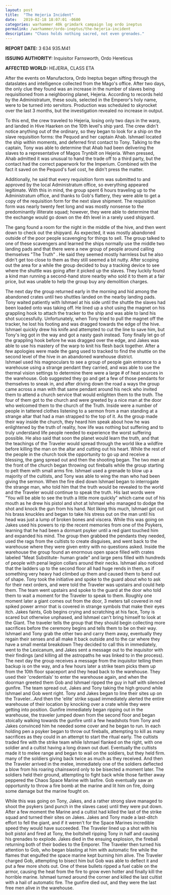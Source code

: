 ```yaml
---
layout: post
title:  "The Hejeria Incident"
date:   2019-02-18 18:07:01 -0600
categories: warhammer 40k grimdark campaign log ordo ineptus
permalink: /warhammer/ordo-ineptus/the-hejeria-incident
description: "Chaos holds nothing sacred, not even grenades."
---
```


**REPORT DATE:** 3 634 935.M41

**ISSUING AUTHORITY:** Inquisitor Farnsworth, Ordo Hereticus

**AFFECTED WORLD:** HEJERIA, CLASS ETA

After the events on Manufactora, Ordo Ineptus began sifting through the dataslates and intelligence collected from the Mago's office.
After two days, the only clue they found was an increase in the number of slaves being requisitioned from a neighboring planet, Hejeria.
According to records held by the Administratum, these souls, selected in the Emperor's holy name, were to be turned into servitors.
Production was scheduled to skyrocket over the last 3 months, but the investigation revealed no increase in output.

To this end, the crew traveled to Hejeria, losing only two days in the warp, and landed in Hive Haarken on the 10th level's ship yard.
The crew didn't notice anything out of the ordinary, so they began to look for a ship on the slave requisition forms: the Pequod and her captain Ahab.
Ishmael located the ship within moments, and deferred first contact to Tony.
Talking to the captain, Tony was able to determine that Ahab had been delivering the slaves to a representative of Magos Trynbilt on Hejeria.
When pressed, Ahab admitted it was unusual to hand the trade off to a third party, but the contact had the correct paperwork for the Imperium.
Combined with the fact it saved on the Pequod's fuel cost, he didn't press the matter.

Additionally, he said that every requisition form was submitted to and approved by the local Administratum office, so everything appeared legitimate.
With this in mind, the group spent 6 hours traveling up to the Administratum office, and thanks to Gob's flattery, they were able to get a copy of the requisition form for the next slave shipment.
The requisition form was nearly twenty feet long and was mostly nonsense to the predominantly illiterate squad; however, they were able to determine that the exchange would go down on the 4th level in a rarely used shipyard.

The gang found a room for the night in the middle of the hive, and then went down to check out the shipyard.
As expected, it was mostly abandoned outside of the poor people scavenging for things to sell. The group talked to one of these scavengers and learned the ships normally use the middle two landing pads and that there were a new group of people around calling themselves "The Truth" . He said they seemed mostly harmless but he also didn't get too close to them as they still seemed a bit nutty.
After scoping out the area for a while the group decided to buy a tracking device to see where the shuttle was going after it picked up the slaves. They luckily found a kind man running a second-hand store nearby who sold it to them at a fair price, but was unable to help the group buy any demolition charges.

   The next day the group returned early in the morning and hid among the abandoned crates until two shuttles landed on the nearby landing pads.
Tony waited patiently with Ishmael at his side until the shuttle the slaves had been loaded onto was taking off. He lined up a shot using the magnet on his grappling hook to attach the tracker to the ship and was able to land his shot successfully. Unfortunately, when Tony tried to pull the magnet off the tracker, he lost his footing and was dragged towards the edge of the hive. Ishmael quickly drew his knife and attempted to cut the line to save him, but Tony's leg got in the way and got a nasty gash instead. Tony finally let go of the grappling hook before he was dragged over the edge, and Jakes was able to use his mastery of the warp to knit his flesh back together. After a few apologies were made the gang used to tracked to find the shuttle on the second level of the hive in an abandoned warehouse district.  
Ishmael used his magnoculars to see a group of people gain entrance to a warehouse using a strange pendant they carried, and was able to use the thermal vision settings to determine there were a large # of heat sources in the warehouse. Gob suggested they go and get a few of those pendants for themselves to sneak in, and after driving down the road a ways the group came across a man with that same pendant around his neck who invited them to attend a church service that would enlighten them to the truth.
The four of them got to the church and were greeted by a nice man at the door who welcomed them to the church of the Truth. Inside were a number of people in tattered clothes listening to a sermon from a man standing at a strange altar that had a man strapped to the top of it. As the group made their way inside the church, they heard him speak about how he was enlightened by the truth of reality, how life was nothing but suffering and to truly understand life people needed to experience the worst suffering possible. He also said that soon the planet would learn the truth, and that the teachings of the Traveler would spread through the world like a wildfire before killing the man on the altar and cutting out his heart.
While the rest of the people in the church took the opportunity to go up and receive a blessing, the gang spread out and then the shooting began. The two men at the front of the church began throwing out fireballs while the group starting to pelt them with small arms fire. Ishmael used a grenade to blow up a majority of the cultists, and Tony was able to wing the man who had been giving the sermon. When the fire died down Ishmael began to interrogate the strange man, who told him that the truth would be revealed to the world and the Traveler would continue to speak the truth. His last words were "You will be able to see the truth a little more quickly" which came out of his mouth as he drew his pistol and shot at Ishmael who managed to dodge the shot and knock the gun from his hand. Not liking this much, Ishmael got out his brass knuckles and began to take his stress out on the man until his head was just a lump of broken bones and viscera.
While this was going on Jakes used his powers to rip the recent memories from one of the Psykers, learning that he had been a dormant psyker until a red giant touched him and expanded his mind. The group then grabbed the pendants they needed, used the rags from the cultists to create disguises, and went back to the warehouse where they were given entry with no questions asked.
Inside the warehouse the group found an enormous open space filled with crates labeled "Meat Substitute- human grade" and large pens filled with hundreds of people with penal legion collars around their necks. Ishmael also noticed that the ladders up to the second floor all had huge rends in them, as if something very heavy had climbed up them and caused them to bend out of shape.
Tony took the initiative and spoke to the guard about who to ask for their next orders, and were told the Traveler was upstairs and could help them. The team went upstairs and spoke to the guard at the door who told them to wait a moment for the Traveler to speak to them. Roughly one moment later a giant comes out from the door, 3 meters tall covered in red spiked power armor that is covered in strange symbols that make their eyes itch. Jakes faints, Gob begins crying and scratching at his face, Tony is scared but otherwise unphased, and Ishmael can't bring himself to look at the Giant. The traveler tells the group that they should begin collecting more sacrifices before the ceremony begins and tells them to be on their way. Ishmael and Tony grab the other two and carry them away, eventually they regain their senses and all make it back outside and to the car where they have a small mental breakdown
They decided to call this in immediately, went to the Lexicanum, and Jakes sent a message out to the inquisitor with their findings (and killing all the astropaths he was linked to in the process). The next day the group receives a message from the inquisitor telling them backup is on the way, and a few hours later a strike team picks them up from the 10th floor spaceport and they head back to the warehouse.
They used their 'credentials' to enter the warehouse again, and when the doorman greeted them Gob and Ishmael ripped the guy in half with silenced gunfire. The team spread out, Jakes and Tony taking the high ground while Ishmael and Gob went right. Tony and Jakes began to line their sites up on the Traveler...And then the 'elite' strike squad immediately alerted the entire warehouse of their location by knocking over a crate while they were getting into position.
Gunfire immediately began ripping out in the warehouse, the traveler jumped down from the second floor and began stoically walking towards the gunfire until a few headshots from Tony and Jakes convinced him he needed some cover and he began to run. In each holding pen a psyker began to throw out fireballs, attempting to kill as many sacrifices as they could in an attempt to start the ritual early. The cultists traded fire with the strike team while Ishmael flanked on the right, with one soldier and a cultist having a long drawn out duel.
Eventually the cultists made it to melee range and began to wail on the soldiers, but they held firm. many of the soldiers giving back twice as much as they received. And then the Traveler arrived in the melee, immediately one of the soldiers deflected a blow from his roaring chainsword only to be bisected a moment later. The soldiers held their ground, attempting to fight back while those farther away peppered the Chaos Space Marine with lasfire. Gob eventually saw an opportunity to throw a fire bomb at the marine and lit him on fire, doing some damage but the marine fought on.

While this was going on Tony, Jakes, and a rather strong slave managed to shoot the psykers (and punch in the slaves case) until they were put down.
After a few moment the Marine and a cultist had killed the last of the strike squad and turned their sites on Jakes. Jakes and Tony made a last-ditch effort to fell the giant, and if it weren't for the Space Marines incredible speed they would have succeeded. The Traveler lined up a shot with his bolt pistol and fired at Tony, the boltshell ripping Tony in half and causing his grenades to explode. Jakes died in the ensuing explosion, the fireball returning both of their bodies to the Emporer.
The Traveler then turned his attention to Gob, who began blasting at him with automatic fire while the flames that engulfed the space marine kept burning him alive. The Traveler charged Gob, attempting to bisect him but Gob was able to deflect it and put a few more shots out. One of these bullets ripped a fuel cable on the armor, causing the heat from the fire to grow even hotter and finally kill the horrible marine. Ishmael turned around the corner and killed the last cultist with a hail of automatic fire. The gunfire died out, and they were the last free men alive in the warehouse.

